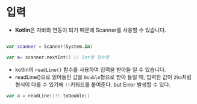 # 입력

* **Kotlin**은 자바와 연동이 되기 때문에 Scanner를 사용할 수 있습니다.

```kotlin

var scanner = Scanner(System.in)

var a= scanner.nextInt() // Int형 정수형
```

* kotlin의 `readLine()` 함수를 사용하여 입력을 받아들 일 수 있습니다.
* readLine()으로 읽어들인 값을 `Double`형으로 받아 들일 때, 입력한 값이 `29a`처럼 형식이 다를 수 있기에 `!!`키워드를 붙여준다. but Error 발생할 수 있다.

```kotlin
var a = readLine()!!.toDouble()
```
